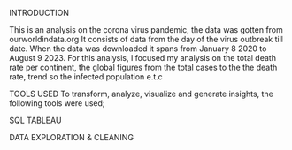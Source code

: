 INTRODUCTION

This is an analysis on the corona virus pandemic, the data was gotten from ourworldindata.org It consists of data from the day of the virus outbreak till date. When the data was downloaded it spans from January 8 2020 to August 9 2023. For this analysis, I focused my analysis on the total death rate per continent, the global figures from the total cases to the the death rate, trend so the infected population e.t.c

TOOLS USED
To transform, analyze, visualize and generate insights, the following tools were used;

SQL
TABLEAU

DATA EXPLORATION & CLEANING



